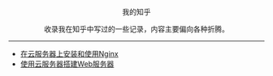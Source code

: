 <div align='center'>
<p>我的知乎</p>
<p>收录我在知乎中写过的一些记录，内容主要偏向各种折腾。</p>
</div>

----

- [在云服务器上安装和使用Nginx](/my_zhihu/(20250313)在云服务器上安装和使用Nginx_lambda.md)
- [使用云服务器搭建Web服务器](/my_zhihu/(20250303)使用云服务器搭建Web服务器_lambda/(20250303)使用云服务器搭建Web服务器_lambda.md)